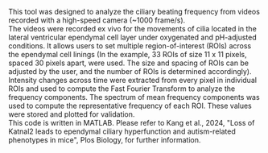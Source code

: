 This tool was designed to analyze the ciliary beating frequency from videos recorded with a high-speed camera (~1000 frame/s).  
The videos were recorded ex vivo for the movements of cilia located in the lateral ventricular ependymal cell layer under oxygenated and pH-adjusted conditions. It allows users to set multiple region-of-interest (ROIs) across the ependymal cell linings (In the example, 33 ROIs of size 11 x 11 pixels, spaced 30 pixels apart, were used. The size and spacing of ROIs can be adjusted by the user, and the number of ROIs is determined accordingly). Intensity changes across time were extracted from every pixel in individual ROIs and used to compute the Fast Fourier Transform to analyze the frequency components. The spectrum of mean frequency components was used to compute the representative frequency of each ROI. These values were stored and plotted for validation.  
This code is written in MATLAB. 
Please refer to Kang et al., 2024, "Loss of Katnal2 leads to ependymal ciliary hyperfunction and autism-related phenotypes in mice", Plos Biology, for further information.
